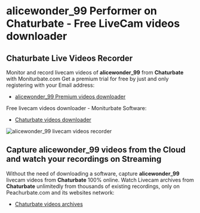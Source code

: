 # alicewonder_99 Performer on Chaturbate - Free LiveCam videos downloader

## Chaturbate Live Videos Recorder

Monitor and record livecam videos of **alicewonder_99** from **Chaturbate** with Moniturbate.com
Get a premium trial for free by just and only registering with your Email address:
* [alicewonder_99 Premium videos downloader](https://moniturbate.com/request-demo-licence-key.html)

Free livecam videos downloader - Moniturbate Software:
* [Chaturbate videos downloader](https://moniturbate.com/moniturbate-download-software.html)

![alicewonder_99 livecam videos recorder](https://peachurnet.com/templates/moniturbate-software.png)


## Capture alicewonder_99 videos from the Cloud and watch your recordings on Streaming

Without the need of downloading a software, capture **alicewonder_99** livecam videos from **Chaturbate** 100% online.
Watch Livecam archives from **Chaturbate** unlimitedly from thousands of existing recordings, only on Peachurbate.com and its websites network:
* [Chaturbate videos archives](https://peachurnet.com/)